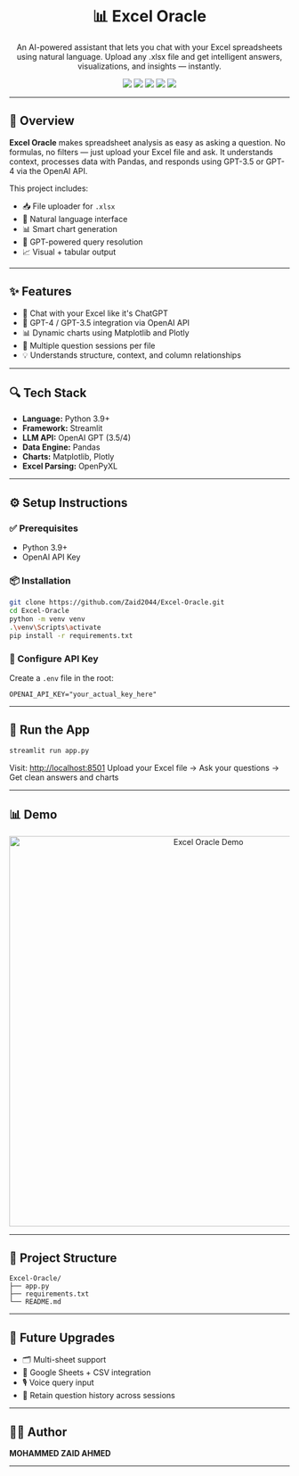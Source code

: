 <h1 align="center">📊 Excel Oracle</h1>
<p align="center">
  An AI-powered assistant that lets you chat with your Excel spreadsheets using natural language. Upload any .xlsx file and get intelligent answers, visualizations, and insights — instantly.
</p>

<p align="center">
  <img src="https://img.shields.io/badge/Python-3776AB?style=flat&logo=python&logoColor=white"/>
  <img src="https://img.shields.io/badge/OpenAI_API-03A9F4?style=flat&logo=openai&logoColor=white"/>
  <img src="https://img.shields.io/badge/Pandas-150458?style=flat&logo=pandas&logoColor=white"/>
  <img src="https://img.shields.io/badge/Streamlit-FF4B4B?style=flat&logo=streamlit&logoColor=white"/>
  <img src="https://img.shields.io/badge/Excel-217346?style=flat&logo=microsoft-excel&logoColor=white"/>
</p>

---

## 🧠 Overview

**Excel Oracle** makes spreadsheet analysis as easy as asking a question. No formulas, no filters — just upload your Excel file and ask. It understands context, processes data with Pandas, and responds using GPT-3.5 or GPT-4 via the OpenAI API.

This project includes:

* 📥 File uploader for `.xlsx`
* 💬 Natural language interface
* 📊 Smart chart generation
* 🧠 GPT-powered query resolution
* 📈 Visual + tabular output

---

## ✨ Features

* 🤖 Chat with your Excel like it's ChatGPT
* 🧠 GPT-4 / GPT-3.5 integration via OpenAI API
* 📊 Dynamic charts using Matplotlib and Plotly
* 📄 Multiple question sessions per file
* 💡 Understands structure, context, and column relationships

---

## 🔍 Tech Stack

* **Language:** Python 3.9+
* **Framework:** Streamlit
* **LLM API:** OpenAI GPT (3.5/4)
* **Data Engine:** Pandas
* **Charts:** Matplotlib, Plotly
* **Excel Parsing:** OpenPyXL

---

## ⚙️ Setup Instructions

### ✅ Prerequisites

* Python 3.9+
* OpenAI API Key

### 📦 Installation

```bash
git clone https://github.com/Zaid2044/Excel-Oracle.git
cd Excel-Oracle
python -m venv venv
.\venv\Scripts\activate
pip install -r requirements.txt
```

### 🔐 Configure API Key

Create a `.env` file in the root:

```env
OPENAI_API_KEY="your_actual_key_here"
```

---

## 🚀 Run the App

```bash
streamlit run app.py
```

Visit: [http://localhost:8501](http://localhost:8501)
Upload your Excel file → Ask your questions → Get clean answers and charts

---

## 📊 Demo

<p align="center">
  <img src="assets/demo.png" alt="Excel Oracle Demo" width="700"/>
</p>

---

## 📁 Project Structure

```
Excel-Oracle/
├── app.py
├── requirements.txt
└── README.md
```

---

## 🧩 Future Upgrades

* 🗂️ Multi-sheet support
* 🧮 Google Sheets + CSV integration
* 🎙️ Voice query input
* 🔄 Retain question history across sessions

---

## 🧑‍💻 Author
**MOHAMMED ZAID AHMED**

---
